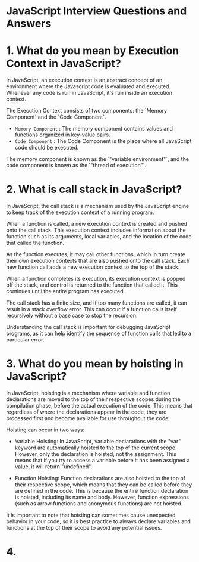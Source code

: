 <h1>JavaScript Interview Questions and Answers</h1>

# 1. What do you mean by Execution Context in JavaScript?

<p>
In JavaScript, an execution context is an abstract concept of an environment where the Javascript code is evaluated and executed. Whenever any code is run in JavaScript, it's run inside an execution context.
</p>
<p>
The Execution Context consists of two components: the `Memory Component` and the `Code Component`.
</p>

- `Memory Component` : The memory component contains values and functions organized in key-value pairs.
- `Code Component` : The Code Component is the place where all JavaScript code should be executed.

<p>
The memory component is known as the `"variable environment"`, and the code component is known as the `"thread of execution"`.
</p>

# 2. What is call stack in JavaScript?

<p>
In JavaScript, the call stack is a mechanism used by the JavaScript engine to keep track of the execution context of a running program.
</p>
<p>
When a function is called, a new execution context is created and pushed onto the call stack. This execution context includes information about the function such as its arguments, local variables, and the location of the code that called the function.
</p>
<p>
As the function executes, it may call other functions, which in turn create their own execution contexts that are also pushed onto the call stack. Each new function call adds a new execution context to the top of the stack.
</p>
<p>
When a function completes its execution, its execution context is popped off the stack, and control is returned to the function that called it. This continues until the entire program has executed.
</p>
<p>
The call stack has a finite size, and if too many functions are called, it can result in a stack overflow error. This can occur if a function calls itself recursively without a base case to stop the recursion.
</p>
<p>
Understanding the call stack is important for debugging JavaScript programs, as it can help identify the sequence of function calls that led to a particular error.
</p>

# 3. What do you mean by hoisting in JavaScript?

<p>
In JavaScript, hoisting is a mechanism where variable and function declarations are moved to the top of their respective scopes during the compilation phase, before the actual execution of the code. This means that regardless of where the declarations appear in the code, they are processed first and become available for use throughout the code.
</p>
Hoisting can occur in two ways:

- Variable Hoisting: In JavaScript, variable declarations with the "var" keyword are automatically hoisted to the top of the current scope. However, only the declaration is hoisted, not the assignment. This means that if you try to access a variable before it has been assigned a value, it will return "undefined".

- Function Hoisting: Function declarations are also hoisted to the top of their respective scope, which means that they can be called before they are defined in the code. This is because the entire function declaration is hoisted, including its name and body. However, function expressions (such as arrow functions and anonymous functions) are not hoisted.

<p>
It is important to note that hoisting can sometimes cause unexpected behavior in your code, so it is best practice to always declare variables and functions at the top of their scope to avoid any potential issues.
</p>

# 4.

